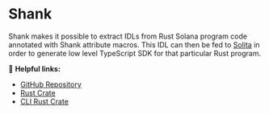 # Shank

Shank makes it possible to extract IDLs from Rust Solana program code annotated with Shank attribute macros. This IDL
can then be fed to [Solita](../solita) in order to generate low level TypeScript SDK for that particular Rust program.

🔗 **Helpful links:**

- [GitHub Repository](https://github.com/metaplex-foundation/shank)
- [Rust Crate](https://crates.io/crates/shank)
- [CLI Rust Crate](https://crates.io/crates/shank-cli)
